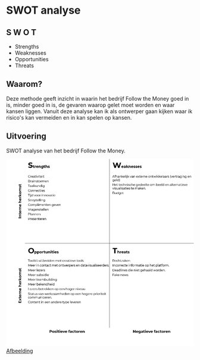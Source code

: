 # SWOT analyse

## S W O T
* Strengths
* Weaknesses
* Opportunities
* Threats


## Waarom?
Deze methode geeft inzicht in waarin het bedrijf Follow the Money goed in is, minder goed in is, de gevaren waarop gelet moet worden en waar kansen liggen. Vanuit deze analyse kan ik als ontwerper gaan kijken waar ik risico's kan vermeiden en in kan spelen op kansen.


## Uitvoering


SWOT analyse van het bedrijf Follow the Money.

![SWOT analyse in uitvoering](content/swot.png)
[Afbeelding](content/swot.png)


